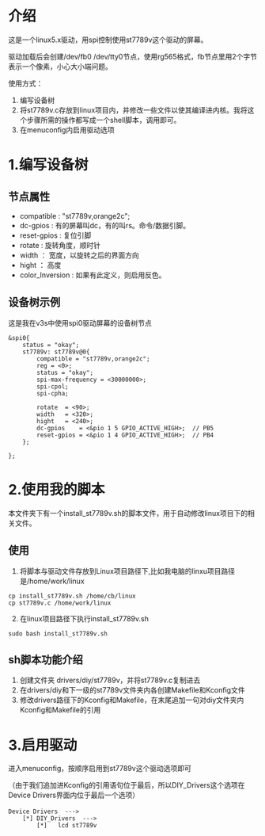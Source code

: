 # 介绍
这是一个linux5.x驱动，用spi控制使用st7789v这个驱动的屏幕。


驱动加载后会创建/dev/fb0 /dev/tty0节点，使用rg565格式，fb节点里用2个字节表示一个像素，小心大小端问题。

使用方式：
1.	编写设备树
2.	将st7789v.c存放到linux项目内，并修改一些文件以使其编译进内核。我将这个步骤所需的操作都写成一个shell脚本，调用即可。
3.  在menuconfig内启用驱动选项
# 1.编写设备树
## 节点属性
- compatible	:	"st7789v,orange2c";
- dc-gpios	:	有的屏幕叫dc，有的叫rs。命令/数据引脚。
- reset-gpios	:	复位引脚
- rotate	:	旋转角度，顺时针
- width	：	宽度，以旋转之后的界面方向
- hight	：	高度
- color_Inversion	: 	如果有此定义，则启用反色。

## 设备树示例
这是我在v3s中使用spi0驱动屏幕的设备树节点
~~~
&spi0{
    status = "okay";
    st7789v: st7789v@0{
        compatible = "st7789v,orange2c";
        reg = <0>;
        status = "okay";
        spi-max-frequency = <30000000>;
        spi-cpol;
        spi-cpha;
		
        rotate	= <90>;
		width	= <320>;
		hight	= <240>;
        dc-gpios    = <&pio 1 5 GPIO_ACTIVE_HIGH>;  // PB5 
        reset-gpios = <&pio 1 4 GPIO_ACTIVE_HIGH>;  // PB4
    };
	
};
~~~

# 2.使用我的脚本
本文件夹下有一个install_st7789v.sh的脚本文件，用于自动修改linux项目下的相关文件。
## 使用
1. 将脚本与驱动文件存放到Linux项目路径下,比如我电脑的linxu项目路径是/home/work/linux
~~~
cp install_st7789v.sh /home/cb/linux
cp st7789v.c /home/work/linux
~~~
2. 在linux项目路径下执行install_st7789v.sh
~~~
sudo bash install_st7789v.sh
~~~
## sh脚本功能介绍
1.	创建文件夹 drivers/diy/st7789v，并将st7789v.c复制进去
2.  在drivers/diy和下一级的st7789v文件夹内各创建Makefile和Kconfig文件
3.  修改drivers路径下的Kconfig和Makefile，在末尾追加一句对diy文件夹内Kconfig和Makefile的引用

# 3.启用驱动
进入menuconfig，按顺序启用到st7789v这个驱动选项即可

（由于我们追加进Kconfig的引用语句位于最后，所以DIY_Drivers这个选项在Device Drivers界面内位于最后一个选项）

	Device Drivers  --->　
		[*] DIY_Drivers  --->
			[*]   lcd st7789v  
